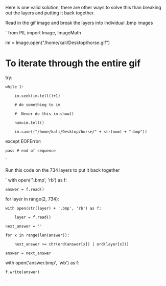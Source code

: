 Here is one valid solution, there are other ways to solve this than breaking out the layers and putting it back together.

Read in the gif image and break the layers into individual .bmp images

`
from PIL import Image, ImageMath

im = Image.open("/home/kali/Desktop/horse.gif")

# To iterate through the entire gif

try:

    while 1:

        im.seek(im.tell()+1) 

        # do something to im

        #  Never do this im.show()

        num=im.tell()

        im.save(("/home/kali/Desktop/horse/" + str(num) + ".bmp"))
        
except EOFError:

    pass # end of sequence
`

Run this code on the 734 layers to put it back together

`
with open('1.bmp', 'rb') as f:

    answer = f.read()

for layer in range(2, 734):

    with open(str(layer) + '.bmp', 'rb') as f:

        layer = f.read()

    next_answer = ''

    for x in range(len(answer)):

        next_answer += chr(ord(answer[x]) | ord(layer[x]))

    answer = next_answer

with open('answer.bmp', 'wb') as f:

    f.write(answer)
`